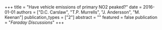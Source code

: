 +++
title = "Have vehicle emissions of primary NO2 peaked?"
date = 2016-01-01
authors = ["D.C. Carslaw", "T.P. Murrells", "J. Andersson", "M. Keenan"]
publication_types = ["2"]
abstract = ""
featured = false
publication = "*Faraday Discussions*"
+++

